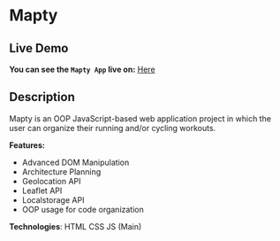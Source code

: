 # Mapty

## Live Demo
**You can see the `Mapty App` live on:** [Here](https://natikozel.github.io/Mapty/)

## Description
Mapty is an OOP JavaScript-based web application project in which the user can organize their running and/or cycling workouts.

**Features:**
- Advanced DOM Manipulation
- Architecture Planning
- Geolocation API
- Leaflet API
- Localstorage API
- OOP usage for code organization


**Technologies**:
HTML
CSS
JS (Main)
